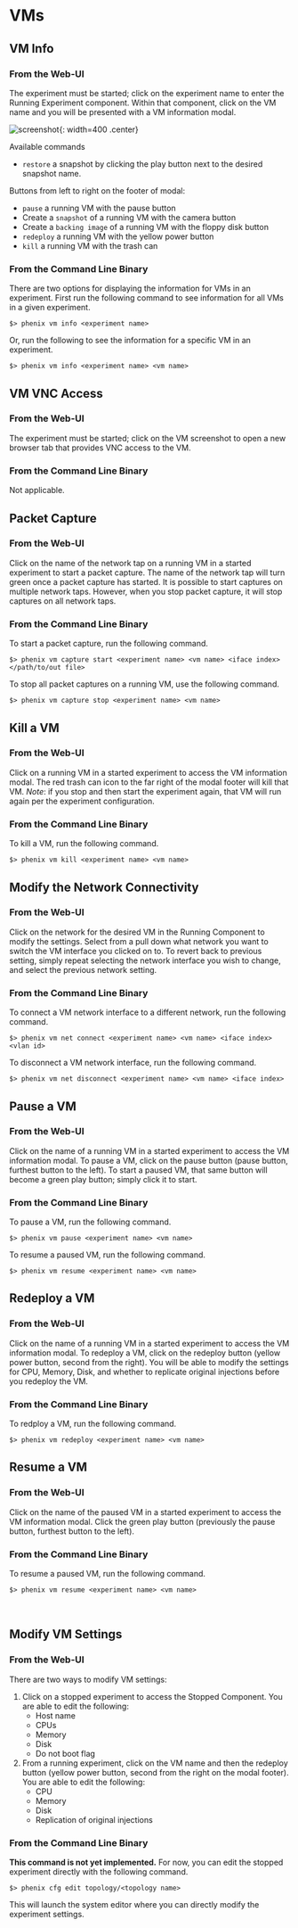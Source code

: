 # VMs

## VM Info

### From the Web-UI

The experiment must be started; click on the experiment name to enter the
Running Experiment component. Within that component, click on the VM name and
you will be presented with a VM information modal.

![screenshot](images/vm_diag.png){: width=400 .center}

Available commands

* `restore` a snapshot by clicking the play button next to the desired snapshot name.

Buttons from left to right on the footer of modal:

* `pause` a running VM with the pause button
* Create a `snapshot` of a running VM with the camera button
* Create a `backing image` of a running VM with the floppy disk button
* `redeploy` a running VM with the yellow power button
* `kill` a running VM with the trash can 

### From the Command Line Binary

There are two options for displaying the information for VMs in an experiment. First run 
the following command to see information for all VMs in a given experiment.

```
$> phenix vm info <experiment name>
```
Or, run the following to see the information for a specific VM in an experiment.
```
$> phenix vm info <experiment name> <vm name>
```

## VM VNC Access

### From the Web-UI

The experiment must be started; click on the VM screenshot to open a new browser
tab that provides VNC access to the VM.

### From the Command Line Binary

Not applicable.

## Packet Capture

### From the Web-UI

Click on the name of the network tap on a running VM in a started experiment to 
start a packet capture. The name of the network tap will turn green once a packet 
capture has started. It is possible to start captures on multiple network taps. 
However, when you stop packet capture, it will stop captures on all network taps.

### From the Command Line Binary

To start a packet capture, run the following command.

```
$> phenix vm capture start <experiment name> <vm name> <iface index> </path/to/out file>
```

To stop all packet captures on a running VM, use the following command.

```
$> phenix vm capture stop <experiment name> <vm name>
```

## Kill a VM

### From the Web-UI

Click on a running VM in a started experiment to access the VM information modal. 
The red trash can icon to the far right of the modal footer will kill that VM. 
_Note_: if you stop and then start the experiment again, that VM will run again 
per the experiment configuration.

### From the Command Line Binary

To kill a VM, run the following command.

```
$> phenix vm kill <experiment name> <vm name>
```

## Modify the Network Connectivity

### From the Web-UI

Click on the network for the desired VM in the Running Component to modify the 
settings. Select from a pull down what network you want to switch the VM interface 
you clicked on to. To revert back to previous setting, simply repeat selecting the 
network interface you wish to change, and select the previous network setting.

### From the Command Line Binary

To connect a VM network interface to a different network, run the following command.

```
$> phenix vm net connect <experiment name> <vm name> <iface index> <vlan id>
```

To disconnect a VM network interface, run the following command.

```
$> phenix vm net disconnect <experiment name> <vm name> <iface index>
```

## Pause a VM

### From the Web-UI

Click on the name of a running VM in a started experiment to access the VM information 
modal. To pause a VM, click on the pause button (pause button, furthest button to the 
left). To start a paused VM, that same button will become a green play button; simply 
click it to start.

### From the Command Line Binary

To pause a VM, run the following command.

```
$> phenix vm pause <experiment name> <vm name>
```
To resume a paused VM, run the following command.
```
$> phenix vm resume <experiment name> <vm name>
```

## Redeploy a VM

### From the Web-UI

Click on the name of a running VM in a started experiment to access the VM information 
modal. To redeploy a VM, click on the redeploy button (yellow power button, second from 
the right). You will be able to modify the settings for CPU, Memory, Disk, and whether 
to replicate original injections before you redeploy the VM.

### From the Command Line Binary

To redploy a VM, run the following command.

```
$> phenix vm redeploy <experiment name> <vm name>
```

## Resume a VM

### From the Web-UI

Click on the name of the paused VM in a started experiment to access the VM information 
modal. Click the green play button (previously the pause button, furthest button to the 
left).

### From the Command Line Binary

To resume a paused VM, run the following command.

```
$> phenix vm resume <experiment name> <vm name>
```
<br>

## Modify VM Settings

### From the Web-UI

There are two ways to modify VM settings:

1. Click on a stopped experiment to access the Stopped Component. You are able to edit the 
following:
    * Host name
    * CPUs
    * Memory
    * Disk
    * Do not boot flag
1. From a running experiment, click on the VM name and then the redeploy button (yellow
power button, second from the right on the modal footer). You are able to edit the following:
    * CPU
    * Memory
    * Disk
    * Replication of original injections

### From the Command Line Binary

**This command is not yet implemented.** For now, you can edit the stopped experiment directly with the following command.

```
$> phenix cfg edit topology/<topology name>
```

This will launch the system editor where you can directly modify the experiment settings.
